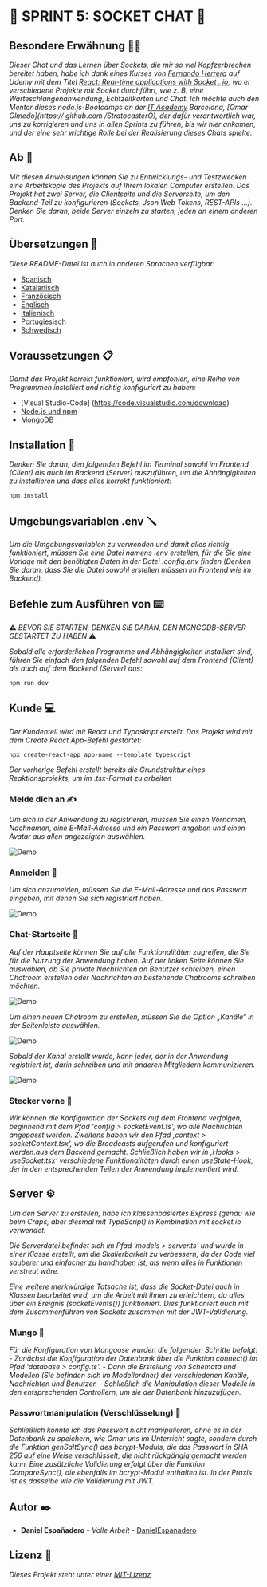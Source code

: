 # 💬 SPRINT 5: SOCKET CHAT 💬

## Besondere Erwähnung 🙏🏻

_Dieser Chat und das Lernen über Sockets, die mir so viel Kopfzerbrechen bereitet haben, habe ich dank eines Kurses von [Fernando Herrera](https://github.com/Klerith) auf Udemy mit dem Titel [React: Real-time applications with Socket . io](https://www.udemy.com/course/react-socket-io-fernando/), wo er verschiedene Projekte mit Socket durchführt, wie z. B. eine Warteschlangenanwendung, Echtzeitkarten und Chat._
_Ich möchte auch den Mentor dieses node.js-Bootcamps an der [IT Academy](https://www.barcelonactiva.cat/es/itacademy#mesinfo) Barcelona, ​​​​​​[Omar Olmedo](https:// github.com /StratocasterO), der dafür verantwortlich war, uns zu korrigieren und uns in allen Sprints zu führen, bis wir hier ankamen, und der eine sehr wichtige Rolle bei der Realisierung dieses Chats spielte._

## Ab 🚀

_Mit diesen Anweisungen können Sie zu Entwicklungs- und Testzwecken eine Arbeitskopie des Projekts auf Ihrem lokalen Computer erstellen._
_Das Projekt hat zwei Server, die Clientseite und die Serverseite, um den Backend-Teil zu konfigurieren (Sockets, Json Web Tokens, REST-APIs ...). Denken Sie daran, beide Server einzeln zu starten, jeden an einem anderen Port._

## Übersetzungen 💬

_Diese README-Datei ist auch in anderen Sprachen verfügbar:_
- [Spanisch](https://github.com/DanielEspanadero/sprint-5-socket-chat/blob/main/docs/README-es.md)
- [Katalanisch](https://github.com/DanielEspanadero/sprint-5-socket-chat/blob/main/docs/README-cat.md)
- [Französisch](https://github.com/DanielEspanadero/sprint-5-socket-chat/blob/main/docs/README-fr.md)
- [Englisch](https://github.com/DanielEspanadero/sprint-5-socket-chat/blob/main/README.md)
- [Italienisch](https://github.com/DanielEspanadero/sprint-5-socket-chat/blob/main/docs/README-it.md)
- [Portugiesisch](https://github.com/DanielEspanadero/sprint-5-socket-chat/blob/main/docs/README-pt.md)
- [Schwedisch](https://github.com/DanielEspanadero/sprint-5-socket-chat/blob/main/docs/README-se.md)

## Voraussetzungen 📋

_Damit das Projekt korrekt funktioniert, wird empfohlen, eine Reihe von Programmen installiert und richtig konfiguriert zu haben:_

- [Visual Studio-Code] (https://code.visualstudio.com/download)
- [Node.js und npm](https://nodejs.org/es/)
- [MongoDB](https://docs.mongodb.com/manual/installation/)

## Installation 🔧

_Denken Sie daran, den folgenden Befehl im Terminal sowohl im Frontend (Client) als auch im Backend (Server) auszuführen, um die Abhängigkeiten zu installieren und dass alles korrekt funktioniert:_
```
npm install
```

## Umgebungsvariablen .env 🪛

_Um die Umgebungsvariablen zu verwenden und damit alles richtig funktioniert, müssen Sie eine Datei namens .env erstellen, für die Sie eine Vorlage mit den benötigten Daten in der Datei .config.env finden (Denken Sie daran, dass Sie die Datei sowohl erstellen müssen im Frontend wie im Backend)._

## Befehle zum Ausführen von ⌨️

⚠️ _BEVOR SIE STARTEN, DENKEN SIE DARAN, DEN MONGODB-SERVER GESTARTET ZU HABEN_ ⚠️

_Sobald alle erforderlichen Programme und Abhängigkeiten installiert sind, führen Sie einfach den folgenden Befehl sowohl auf dem Frontend (Client) als auch auf dem Backend (Server) aus:_
```
npm run dev
```

## Kunde 💻

_Der Kundenteil wird mit React und Typoskript erstellt. Das Projekt wird mit dem Create React App-Befehl gestartet:_
```
npx create-react-app app-name --template typescript
```

_Der vorherige Befehl erstellt bereits die Grundstruktur eines Reaktionsprojekts, um im .tsx-Format zu arbeiten_

### Melde dich an ✍️

_Um sich in der Anwendung zu registrieren, müssen Sie einen Vornamen, Nachnamen, eine E-Mail-Adresse und ein Passwort angeben und einen Avatar aus allen angezeigten auswählen._

![Demo](https://github.com/DanielEspanadero/sprint-5-socket-chat/blob/main/docs/5.png)

### Anmelden 🚪

_Um sich anzumelden, müssen Sie die E-Mail-Adresse und das Passwort eingeben, mit denen Sie sich registriert haben._

![Demo](https://github.com/DanielEspanadero/sprint-5-socket-chat/blob/main/docs/4.png)

### Chat-Startseite 🏡

_Auf der Hauptseite können Sie auf alle Funktionalitäten zugreifen, die Sie für die Nutzung der Anwendung haben. Auf der linken Seite können Sie auswählen, ob Sie private Nachrichten an Benutzer schreiben, einen Chatroom erstellen oder Nachrichten an bestehende Chatrooms schreiben möchten._

![Demo](https://github.com/DanielEspanadero/sprint-5-socket-chat/blob/main/docs/1.png)

_Um einen neuen Chatroom zu erstellen, müssen Sie die Option „Kanäle“ in der Seitenleiste auswählen._

![Demo](https://github.com/DanielEspanadero/sprint-5-socket-chat/blob/main/docs/2.png)

_Sobald der Kanal erstellt wurde, kann jeder, der in der Anwendung registriert ist, darin schreiben und mit anderen Mitgliedern kommunizieren._

![Demo](https://github.com/DanielEspanadero/sprint-5-socket-chat/blob/main/docs/3.png)

### Stecker vorne 📨

_Wir können die Konfiguration der Sockets auf dem Frontend verfolgen, beginnend mit dem Pfad 'config > socketEvent.ts', wo alle Nachrichten angepasst werden. Zweitens haben wir den Pfad ‚context > socketContext.tsx‘, wo die Broadcasts aufgerufen und konfiguriert werden.aus dem Backend gemacht. Schließlich haben wir in ‚Hooks > useSocket.tsx‘ verschiedene Funktionalitäten durch einen useState-Hook, der in den entsprechenden Teilen der Anwendung implementiert wird._

## Server ⚙️

_Um den Server zu erstellen, habe ich klassenbasiertes Express (genau wie beim Craps, aber diesmal mit TypeScript) in Kombination mit socket.io verwendet._

_Die Serverdatei befindet sich im Pfad 'models > server.ts' und wurde in einer Klasse erstellt, um die Skalierbarkeit zu verbessern, da der Code viel sauberer und einfacher zu handhaben ist, als wenn alles in Funktionen verstreut wäre._

_Eine weitere merkwürdige Tatsache ist, dass die Socket-Datei auch in Klassen bearbeitet wird, um die Arbeit mit ihnen zu erleichtern, da alles über ein Ereignis (socketEvents()) funktioniert. Dies funktioniert auch mit dem Zusammenführen von Sockets zusammen mit der JWT-Validierung._

### Mungo 📝

_Für die Konfiguration von Mongoose wurden die folgenden Schritte befolgt:_
_- Zunächst die Konfiguration der Datenbank über die Funktion connect() im Pfad 'database > config.ts'._
_- Dann die Erstellung von Schemata und Modellen (Sie befinden sich im Modellordner) der verschiedenen Kanäle, Nachrichten und Benutzer._
_- Schließlich die Manipulation dieser Modelle in den entsprechenden Controllern, um sie der Datenbank hinzuzufügen._

### Passwortmanipulation (Verschlüsselung) 🔐

_Schließlich konnte ich das Passwort nicht manipulieren, ohne es in der Datenbank zu speichern, wie Omar uns im Unterricht sagte, sondern durch die Funktion genSaltSync() des bcrypt-Moduls, die das Passwort in SHA-256 auf eine Weise verschlüsselt, die nicht rückgängig gemacht werden kann. Eine zusätzliche Validierung erfolgt über die Funktion CompareSync(), die ebenfalls im bcrypt-Modul enthalten ist. In der Praxis ist es dasselbe wie die Validierung mit JWT._

## Autor ✒️

* **Daniel Españadero** - *Volle Arbeit* - [DanielEspanadero](https://github.com/DanielEspanadero)

## Lizenz 📄

_Dieses Projekt steht unter einer [MIT-Lizenz](https://github.com/DanielEspanadero/sprint-5-socket-chat/blob/main/LICENSE)_